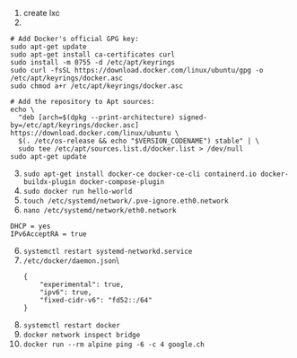 1) create lxc
2)
``` 
# Add Docker's official GPG key:
sudo apt-get update
sudo apt-get install ca-certificates curl
sudo install -m 0755 -d /etc/apt/keyrings
sudo curl -fsSL https://download.docker.com/linux/ubuntu/gpg -o /etc/apt/keyrings/docker.asc
sudo chmod a+r /etc/apt/keyrings/docker.asc

# Add the repository to Apt sources:
echo \
  "deb [arch=$(dpkg --print-architecture) signed-by=/etc/apt/keyrings/docker.asc] https://download.docker.com/linux/ubuntu \
  $(. /etc/os-release && echo "$VERSION_CODENAME") stable" | \
  sudo tee /etc/apt/sources.list.d/docker.list > /dev/null
sudo apt-get update
```
3) `sudo apt-get install docker-ce docker-ce-cli containerd.io docker-buildx-plugin docker-compose-plugin`
4) `sudo docker run hello-world`
5) `touch /etc/systemd/network/.pve-ignore.eth0.network`
6) `nano /etc/systemd/network/eth0.network`
```
DHCP = yes
IPv6AcceptRA = true
```
6) `systemctl restart systemd-networkd.service`
7) `/etc/docker/daemon.json`\
    ```
    {
        "experimental": true,
        "ipv6": true,
        "fixed-cidr-v6": "fd52::/64"
    }
    ```  
8) `systemctl restart docker`
9) `docker network inspect bridge`
10) `docker run --rm alpine ping -6 -c 4 google.ch`

